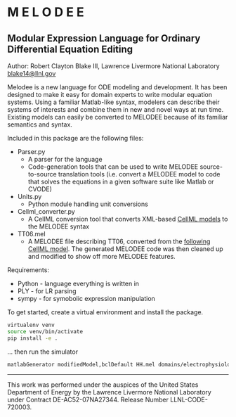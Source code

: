 # M E L O D E E
Modular Expression Language for Ordinary Differential Equation Editing
----------------------------------------------------------------------

Author: Robert Clayton Blake III, Lawrence Livermore National Laboratory <blake14@llnl.gov>

Melodee is a new language for ODE modeling and development. It has been designed to make it easy for domain experts to write modular equation systems.  Using a familiar Matlab-like syntax, modelers can describe their systems of interests and combine them in new and novel ways at run time.  Existing models can easily be converted to MELODEE because of its familiar semantics and syntax.

Included in this package are the following files:
* Parser.py
  * A parser for the language
  * Code-generation tools that can be used to write MELODEE source-to-source translation tools (i.e. convert a MELODEE model to code that solves the equations in a given software suite like Matlab or CVODE)
* Units.py
  * Python module handling unit conversions
* Cellml_converter.py
  * A CellML conversion tool that converts XML-based [CellML models](http://cellml.org) to the MELODEE syntax
* TT06.mel
  * A MELODEE file describing TT06, converted from the [following CellML model](https://models.physiomeproject.org/exposure/a7179d94365ff0c9c0e6eb7c6a787d3d/ten_tusscher_model_2006_IK1Ko_endo_units.cellml/view). The generated MELODEE code was then cleaned up and modified to show off more MELODEE features.

Requirements:
* Python - language everything is written in
* PLY - for LR parsing
* sympy - for symobolic expression manipulation

To get started, create a virtual environment and install the package.

```bash
virtualenv venv
source venv/bin/activate
pip install -e .
```

... then run the simulator
```bash
matlabGenerator modifiedModel,bclDefault HH.mel domains/electrophysiology/singleCell.mel
```

-----------------

This work was performed under the auspices of the United States Department of Energy by the Lawrence Livermore National Laboratory under Contract DE-AC52-07NA27344. Release Number LLNL-CODE-720003.

